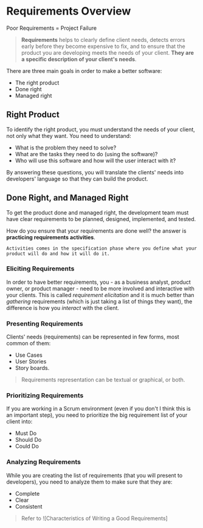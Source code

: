 # Requirements Overview
Poor Requirements = Project Failure

> **Requirements** helps to clearly define client needs, detects errors early before they become expensive to fix, and to ensure that the product you are developing meets the needs of your client.
> **They are a specific description of your client's needs**.
 
There are three main goals in order to make a better software:
- The right product
- Done right
- Managed right

## Right Product
To identify the right product, you must understand the needs of your client, not only what they want.
You need to understand:
- What is the problem they need to solve?
- What are the tasks they need to do (using the software)?
- Who will use this software and how will the user interact with it?

By answering these questions, you will translate the clients' needs into developers' language so that they can build the product.

## Done Right, and Managed Right
To get the product done and managed right, the development team must have clear requirements to be planned, designed, implemented, and tested.

How do you ensure that your requirements are done well?
the answer is **practicing requirements activities**.
```text
Activities comes in the specification phase where you define what your product will do and how it will do it.
```
### Eliciting Requirements
In order to have better requirements, you - as a business analyst, product owner, or product manager - need to be more involved and interactive with your clients. This is called *requirement elicitation* and it is much better than *gathering* requirements (which is just taking a list of things they want), the difference is how you *interact* with the client.

### Presenting Requirements
Clients' needs (requirements) can be represented in few forms, most common of them:
- Use Cases
- User Stories
- Story boards.
> Requirements representation can be textual or graphical, or both.

### Prioritizing Requirements
If you are working in a Scrum environment (even if you don't I think this is an important step), you need to prioritize the big requirement list of your client into:
- Must Do
- Should Do
- Could Do

### Analyzing Requirements
While you are creating the list of requirements (that you will present to developers), you need to analyze them to make sure that they are:
- Complete
- Clear
- Consistent
> Refer to ![Characteristics of Writing a Good Requirements]



